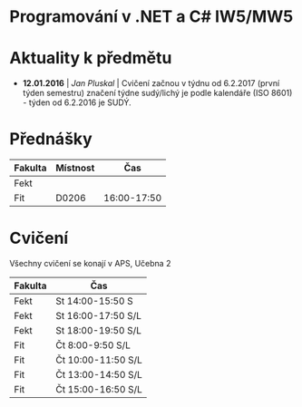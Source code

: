 # Programování v .NET a C# IW5/MW5 

# Aktuality k předmětu
  - **12.01.2016** | *Jan Pluskal* | Cvičení začnou v týdnu od 6.2.2017 (první týden semestru) značení týdne sudý/lichý je podle kalendáře (ISO 8601) - týden od 6.2.2016 je SUDÝ.

# Přednášky
| Fakulta        | Místnost   | Čas  |
| -------------  |-------------| -----|
| Fekt     |  |  |
| Fit     | D0206 | 16:00-17:50 |

# Cvičení 
Všechny cvičení se konají v APS, Učebna 2

| Fakulta          | Čas  |
| ------------- | -----|
| Fekt     | St 14:00-15:50 S   |
| Fekt     | St 16:00-17:50 S/L |
| Fekt     | St 18:00-19:50 S/L |
| Fit      | Čt 8:00-9:50   S/L |
| Fit      | Čt 10:00-11:50 S/L |
| Fit      | Čt 13:00-14:50 S/L |
| Fit      | Čt 15:00-16:50 S/L |
